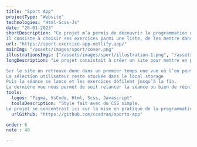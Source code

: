 ```yaml
---
title: "Sport App"
projectType: "Website"
technologies: "Html-Scss-Js"
date: "26-01-2023"
shortDescription: "Ce projet m’a permis de découvrir la programmation orientée objet sur JavaScript.
Il consiste à choisir ses exercices parmi une liste, de les mettre dans l’ordre souhaité, d’en choisir la durée puis de lancer la séance. Ce projet m’a permis de comprendre beaucoup de notions."
url: "https://sport-exercice-app.netlify.app/"
mainImg: "/assets/images/sport/cover.png"
illustrationsImgs: ["/assets/images/sport/illustration-1.png", "/assets/images/sport/illustration-2.png", "/assets/images/sport/illustration-3.png"]
longDescription: "Le projet consistait à créer un site pour mettre en pratique la programmation orientée objet sur Javascript.

Sur le site on retrouve donc dans un premier temps une vue où l’on peut sélectionner les exercices voulus et modifier le temps de ceux-ci. On peut également les changer de place grâce à un bouton les déplaçant vers la gauche mais aussi supprimer ceux dont on n'a pas besoin. Cela marche grâce à un array qui évolue en fonction des différents événements.
La sélection utilisateur reste stockée dans le local storage
Puis la séance se lance et les exercices défilent jusqu’à la fin.
La dernière vue nous permet de soit relancer la séance ou bien de réinitialiser tous les exercices."
tools:
  logos: "Figma, VsCode, Html, Scss, Javascript"
  toolsDescription: "Style fait avec du CSS simple.
Le projet se concentrait ici sur la mise en pratique de la programmation orientée objet sur Javascript."
  urlGithub: "https://github.com/ccadran/sports-app"

order: 6
note : 40

---
```


